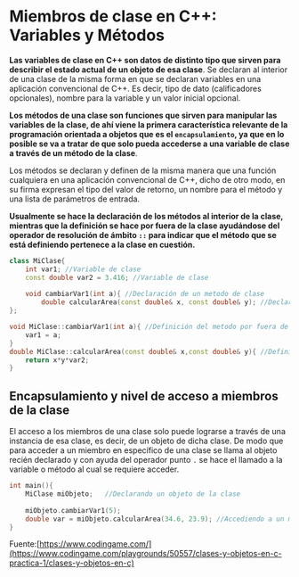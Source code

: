 # Miembros de clase en C++: Variables y Métodos

**Las variables de clase en C++ son datos de distinto tipo que sirven para describir el estado actual de un objeto de esa clase**. Se declaran al interior de una clase de la misma forma en que se declaran variables en una aplicación convencional de C++. Es decir, tipo de dato (calificadores opcionales), nombre para la variable y un valor inicial opcional.

**Los métodos de una clase son funciones que sirven para manipular las variables de la clase, de ahí viene la primera característica relevante de la programación orientada a objetos que es el `encapsulamiento`, ya que en lo posible se va a tratar de que solo pueda accederse a una variable de clase a través de un método de la clase**. 

Los métodos se declaran y definen de la misma manera que una función cualquiera en una aplicación convencional de C++, dicho de otro modo, en su firma expresan el tipo del valor de retorno, un nombre para el método y una lista de parámetros de entrada. 

**Usualmente se hace la declaración de los métodos al interior de la clase, mientras que la definición se hace por fuera de la clase ayudándose del operador de resolución de ámbito `::` para indicar que el método que se está definiendo pertenece a la clase en cuestión.**
```c++
class MiClase{
	int var1; //Variable de clase
	const double var2 = 3.416; //Variable de clase
	
	void cambiarVar1(int a){ //Declaración de un metodo de clase
		double calcularArea(const double& x, const double& y); //Declaración de un metodo de clase
};

void MiClase::cambiarVar1(int a){ //Definición del metodo por fuera de la clase
	var1 = a;
}
double MiClase::calcularArea(const double& x,const double& y){ //Definición del metodo por fuera de la clase
	return x*y*var2;
}
```
## Encapsulamiento y nivel de acceso a miembros de la clase

El acceso a los miembros de una clase solo puede lograrse a través de una instancia de esa clase, es decir, de un objeto de dicha clase. De modo que para acceder a un miembro en específico de una clase se llama al objeto recién declarado y con ayuda del operador punto `.` se hace el llamado a la variable o método al cual se requiere acceder.

```c++
int main(){
	MiClase miObjeto;	//Declarando un objeto de la clase
	
	miObjeto.cambiarVar1(5);
	double var = miObjeto.calcularArea(34.6, 23.9); //Accediendo a un miembro con el operador punto 
}
```



Fuente:[https://www.codingame.com/](https://www.codingame.com/playgrounds/50557/clases-y-objetos-en-c-practica-1/clases-y-objetos-en-c)
<!--stackedit_data:
eyJoaXN0b3J5IjpbMjgzNjI0MjAzLC00Nzc4MTk2NSw1ODM2NT
A3OTksNjMwODc5OTA4LC05MDYzNjYwMTMsMTE2NDA2MTg5Miwt
MTI1OTUzNzQ0MV19
-->